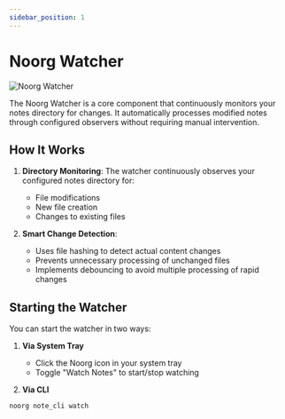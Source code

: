 ```yaml
---
sidebar_position: 1
---
```


# Noorg Watcher

![Noorg Watcher](../img/noorg-watcher.gif)

The Noorg Watcher is a core component that continuously monitors your notes directory for changes. It automatically processes modified notes through configured observers without requiring manual intervention.

## How It Works

1. **Directory Monitoring**: The watcher continuously observes your configured notes directory for:
   - File modifications
   - New file creation
   - Changes to existing files

2. **Smart Change Detection**:
   - Uses file hashing to detect actual content changes
   - Prevents unnecessary processing of unchanged files
   - Implements debouncing to avoid multiple processing of rapid changes

## Starting the Watcher

You can start the watcher in two ways:

1. **Via System Tray**
   - Click the Noorg icon in your system tray
   - Toggle "Watch Notes" to start/stop watching

2. **Via CLI**
```bash
noorg note_cli watch
